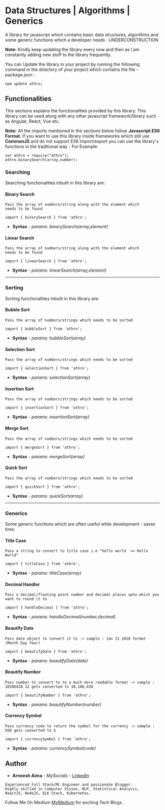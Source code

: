 

# Data Structures | Algorithms | Generics

A library for javascript which contains basic data structures, algorithms and some generic functions which a developer needs : UNDERCONSTRUCTION

**Note:** Kindly keep updating the library every now and then as I am constantly adding new stuff to the library frequently.

You can Update the library in your project by running the following command in the directory of your project which contains the file - package.json  :
```
npm update athro;
```

## Functionalities
This sections explains the functionalities provided by this library. This library can be used along with any other javascript framework/library such as Angular, React, Vue etc.

**Note:** All the imports mentioned in the sections below follow **Javascript ES6 Format**. If you want to use this library inside frameworks which still use **CommonJS** and do not support ES6 import/export you can use the library's functions in the traditional way - For Example:

```
var athro = require("athro");
athro.binarySearch(array,number);
```

### Searching
Searching functionalities inbuilt in this library are:

#### Binary Search
```
Pass the array of numbers/string along with the element which
needs to be found

import { binarySearch } from 'athro';
```
* **Syntax** - *params: binarySearch(array,element)*

#### Linear Search
```
Pass the array of numbers/string along with the element which
needs to be found

import { linearSearch } from 'athro';
```
* **Syntax** - *params: linearSearch(array,element)*

---

### Sorting
Sorting functionalities inbuilt in this library are:

#### Bubble Sort
```
Pass the array of numbers/strings which needs to be sorted

import { bubbleSort } from 'athro';
```
* **Syntax** - *params: bubbleSort(array)*

#### Selection Sort
```
Pass the array of numbers/strings which needs to be sorted

import { selectionSort } from 'athro';
```
* **Syntax** - *params: selectionSort(array)*

#### Insertion Sort
```
Pass the array of numbers/strings which needs to be sorted

import { insertionSort } from 'athro';
```
* **Syntax** - *params: insertionSort(array)*

#### Merge Sort
```
Pass the array of numbers/strings which needs to be sorted

import { mergeSort } from 'athro';
```
* **Syntax** - *params: mergeSort(array)*

#### Quick Sort
```
Pass the array of numbers/strings which needs to be sorted

import { quickSort } from 'athro';
```
* **Syntax** - *params: quickSort(array)*


---

### Generics
Some generic functions which are often useful while development - saves time:

#### Title Case
```
Pass a string to convert to title case i.e "hello world  => Hello World"

import { titleCase } from 'athro';
```
* **Syntax** - *params: titleCase(array)*

#### Decimal Handler
```
Pass a decimal/floating point number and decimal places upto which you want to round it to

import { handleDecimal } from 'athro';
```
* **Syntax** - *params: handleDecimal(number,decimal)*

#### Beautify Date
```
Pass date object to convert it to -> sample : Jan 21 2020 format (Month Day Year)

import { beautifyDate } from 'athro';
```
* **Syntax** - *params: beautifyDate(date)*

#### Beautify Number
```
Pass number to convert to to a much more readable format -> sample : 10186438.12 gets converted to 10,186,438

import { beautifyNumber } from 'athro';
```
* **Syntax** - *params: beautifyNumber(number)*


#### Currency Symbol
```
Pass currency code to return the symbol for the currency -> sample : USD gets converted to $

import { currencySymbol } from 'athro';
```
* **Syntax** - *params: currencySymbol(code)*




## Author

* **Arneesh Aima** - *MySocials* - [LinkedIn](https://www.linkedin.com/in/arneesh-aima-49b516116/)

```
Experienced Full Stack/ML Engineer and passionate Blogger.
Highly skilled in Computer Vision, NLP, Statistical Analysis,
ReactJS, NodeJS, ELK Stack, Kubernetes.
```

Follow Me On Medium [MyMedium](https://medium.com/@arneeshaima) for exciting Tech Blogs .

